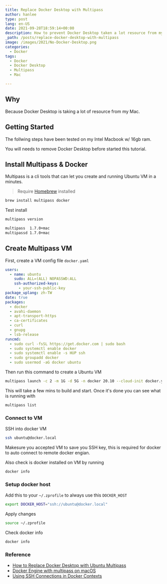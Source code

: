 ```yaml
---
title: Replace Docker Desktop with Multipass
author: hanlee
type: post
lang: en-US
date: 2021-09-28T18:59:14+00:00
description: How to prevent Docker Desktop taken a lot resource from my Mac.
_path: /posts/replace-docker-desktop-with-multipass
image: /images/2021/No-Docker-Desktop.png
categories:
  - Docker
tags:
  - Docker
  - Docker Desktop
  - Multipass
  - Mac

---
```


## Why

Because Docker Desktop is taking a lot of resource from my Mac.

## Getting Started

The follwing steps have been tested on my Intel Macbook w/ 16gb ram.

You will needs to remove Docker Desktop before started this tutorial.

## Install Multipass & Docker

Multipass is a cli tools that can let you create and running Ubuntu VM in a minutes.

> Require [Homebrew](https://brew.sh/) installed

```bash
brew install multipass docker
```

Test install

```bash
multipass version

multipass  1.7.0+mac
multipassd 1.7.0+mac
```

## Create Multipass VM

First, create a VM config file `docker.yaml`

```yaml [docker.yaml]
users:
  - name: ubuntu
    sudo: ALL=(ALL) NOPASSWD:ALL
    ssh-authorized-keys:
      - your-ssh-public-key
package_uplang: zh-TW
date: true
packages:
  - docker
  - avahi-daemon
  - apt-transport-https
  - ca-certificates
  - curl
  - gnupg
  - lsb-release
runcmd:
  - sudo curl -fsSL https://get.docker.com | sudo bash
  - sudo systemctl enable docker
  - sudo systemctl enable -s HUP ssh
  - sudo groupadd docker
  - sudo usermod -aG docker ubuntu
```

Then run this command to create a Ubuntu VM

```bash
multipass launch -c 2 -m 1G -d 5G -n docker 20.10 --cloud-init docker.yaml
```

This will take a few mins to build and start. Once it's done you can see what is running with

```bash
multipass list
```

### Connect to VM

SSH into docker VM

```bash
ssh ubuntu@docker.local
```

Makesure you accepted VM to save you SSH key, this is required for docker to auto connect to remote docker engian.

Also check is docker installed on VM by running

```bash
docker info
```

### Setup docker host

Add this to your `~/.zprofile` to always use this `DOCKER_HOST`

```bash
export DOCKER_HOST="ssh://ubuntu@docker.local"
```

Apply changes

```bash
source ~/.zprofile
```

Check docker info

```bash
docker info
```

### Reference

- [How to Replace Docker Desktop with Ubuntu Multipass](https://www.jimhribar.com/replace-docker-desktop-with-ubuntu-multipass/)
- [Docker Engine with multipass on macOS](https://medium.com/@gourneau/docker-engine-with-multipass-on-macos-9d22b8ade35c)
- [Using SSH Connections in Docker Contexts](https://blog.mikesir87.io/2019/08/using-ssh-connections-in-docker-contexts/)

